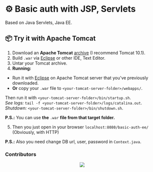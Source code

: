 # ⚙️ Basic auth with JSP, Servlets

Based on Java Servlets, Java EE.

## 📦 Try it with Apache Tomcat

1. Download an **Apache Tomcat** [archive] (I recommend Tomcat 10.1).
2. Build `.war` via [Eclipse] or other IDE, Text Editor.
3. Untar your Tomcat archive.
4. **Running:**

- Run it with [Eclipse] on Apache Tomcat server that you've previously downloaded.
- **Or** copy your `.war` file to `<your-tomcat-server-folder>/webapps/`.

Then run it with `<your-tomcat-server-folder>/bin/startup.sh`.\
*See logs:* `tail -f <your-tomcat-server-folder>/logs/catalina.out`.\
*Shutdown:* `<your-tomcat-server-folder>/bin/shutdown.sh`.

**P.S.:** You can use **the** `.war` **file from that target folder.**

5. Then you just open in your browser `localhost:8080/basic-auth-ee/` (Obviously, with HTTP)

**P.S.:** Also you need change DB url, user, password in `Context.java`.

### Contributors

<div align="center">
    <a href="https://github.com/kenkoro/basic-auth-ee/graphs/contributors">
      <img src="https://contrib.rocks/image?repo=kenkoro/basic-auth-ee" />
    </a>
</div>

[archive]: https://tomcat.apache.org/download-10.cgi
[Eclipse]: https://www.eclipse.org/
